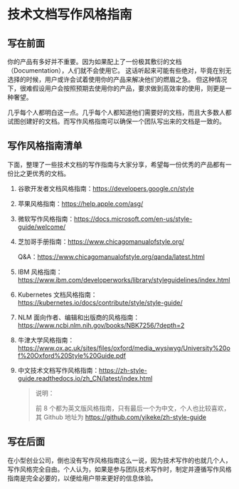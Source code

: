 # 技术文档写作风格指南

## 写在前面

你的产品有多好并不重要。因为如果配上了一份极其敷衍的文档（Documentation），人们就不会使用它。 这话听起来可能有些绝对，毕竟在别无选择的时候，用户或许会试着使用你的产品来解决他们的燃眉之急。 但这种情况下，很难假设用户会按照预期去使用你的产品，要求做到高效率的使用，则更是一种奢望。

几乎每个人都明白这一点。几乎每个人都知道他们需要好的文档，而且大多数人都试图创建好的文档。而写作风格指南可以确保一个团队写出来的文档是一致的。

## 写作风格指南清单

下面，整理了一些技术文档的写作指南与大家分享，希望每一份优秀的产品都有一份比之更优秀的文档。

1. 谷歌开发者文档风格指南：<https://developers.google.cn/style>
2. 苹果风格指南：<https://help.apple.com/asg/>
3. 微软写作风格指南：<https://docs.microsoft.com/en-us/style-guide/welcome/>
4. 芝加哥手册指南：<https://www.chicagomanualofstyle.org/>

    Q&A：<https://www.chicagomanualofstyle.org/qanda/latest.html>

5. IBM 风格指南：<https://www.ibm.com/developerworks/library/styleguidelines/index.html>
6. Kubernetes 文档风格指南：<https://kubernetes.io/docs/contribute/style/style-guide/>
7. NLM 面向作者、编辑和出版商的风格指南：<https://www.ncbi.nlm.nih.gov/books/NBK7256/?depth=2>
8. 牛津大学风格指南：<https://www.ox.ac.uk/sites/files/oxford/media_wysiwyg/University%20of%20Oxford%20Style%20Guide.pdf>
9. 中文技术文档写作风格指南：<https://zh-style-guide.readthedocs.io/zh_CN/latest/index.html>

    > 说明：
    >
    > 前 8 个都为英文版风格指南，只有最后一个为中文，个人也比较喜欢，其 Github 地址为 <https://github.com/yikeke/zh-style-guide>

## 写在后面

在小型创业公司，倒也没有写作风格指南这么一说，因为技术写作的也就几个人，写作风格完全自由。个人认为，如果是参与团队技术写作时，制定并遵循写作风格指南是完全必要的，以便给用户带来更好的信息体验。
